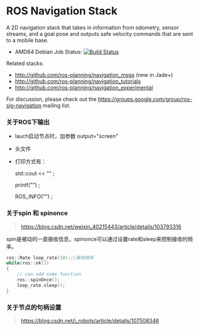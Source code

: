 ROS Navigation Stack
====================

A 2D navigation stack that takes in information from odometry, sensor
streams, and a goal pose and outputs safe velocity commands that are sent
to a mobile base.

 * AMD64 Debian Job Status: [![Build Status](http://build.ros.org/buildStatus/icon?job=Mbin_uB64__navigation__ubuntu_bionic_amd64__binary)](http://build.ros.org/job/Mbin_uB64__navigation__ubuntu_bionic_amd64__binary/)

Related stacks:

 * http://github.com/ros-planning/navigation_msgs (new in Jade+)
 * http://github.com/ros-planning/navigation_tutorials
 * http://github.com/ros-planning/navigation_experimental

For discussion, please check out the
https://groups.google.com/group/ros-sig-navigation mailing list.

### 关于ROS下输出

* lauch启动节点时，加参数 output="screen"

* 头文件

* 打印方式有：

  std::cout << "" ;

  printf("") ;

  ROS_INFO("") ;
  
### 关于spin 和 spinonce

> https://blog.csdn.net/weixin_40215443/article/details/103793316

spin是被动的一直接收信息，spinonce可以通过设置rate和sleep来控制接收的频率。

```c++
ros::Rate loop_rate(10);//接收频率
while(ros::ok())
{
	// can add some function
    ros::spinOnce();
    loop_rate.sleep();
}
```

### 关于节点的句柄设置

>  https://blog.csdn.net/i_robots/article/details/107508346
